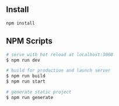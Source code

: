 

## Install

```
npm install
```

## NPM Scripts

```sh
# serve with hot reload at localhost:3000
$ npm run dev

# build for production and launch server
$ npm run build
$ npm run start

# generate static project
$ npm run generate
```


